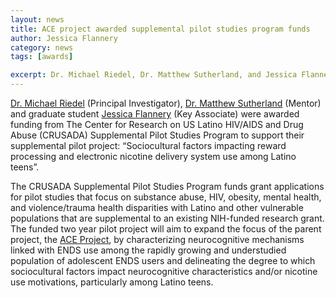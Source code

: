 ```yaml
---
layout: news
title: ACE project awarded supplemental pilot studies program funds
author: Jessica Flannery
category: news
tags: [awards]

excerpt: Dr. Michael Riedel, Dr. Matthew Sutherland, and Jessica Flannery were awarded funding to support a supplemental pilot project for ACE.
---
```

[Dr. Michael Riedel](/team/riedel-michael) (Principal Investigator), [Dr. Matthew Sutherland](/team/sutherland-matthew) (Mentor) and graduate student [Jessica Flannery](/team/flannery-jessica) (Key Associate) were awarded funding from The Center for Research on US Latino HIV/AIDS and Drug Abuse (CRUSADA) Supplemental Pilot Studies Program  to support their supplemental pilot project: “Sociocultural factors impacting reward processing and electronic nicotine delivery system use among Latino teens”.

The CRUSADA Supplemental Pilot Studies Program funds grant applications for pilot studies that focus on substance abuse, HIV, obesity, mental health, and violence/trauma health disparities with Latino and other vulnerable populations that are supplemental to an existing NIH-funded research grant. The funded two year pilot project will aim to expand the focus of the parent project, the [ACE Project](/projects/electronic-nicotine-youth), by characterizing neurocognitive mechanisms linked with ENDS use among the rapidly growing and understudied population of adolescent ENDS users and delineating the degree to which sociocultural factors impact neurocognitive characteristics and/or nicotine use motivations, particularly among Latino teens.
